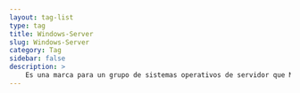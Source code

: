 ```yaml
---
layout: tag-list
type: tag
title: Windows-Server
slug: Windows-Server
category: Tag
sidebar: false
description: >
    Es una marca para un grupo de sistemas operativos de servidor que Microsoft ha estado desarrollando desde el 27 de julio de 1993.
---
```

